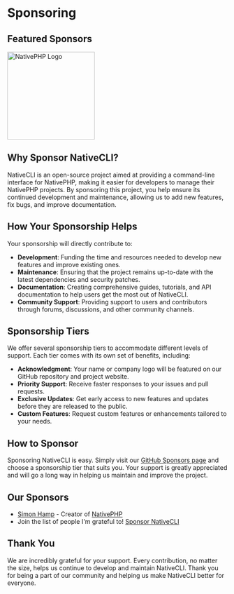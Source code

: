 # Sponsoring

## Featured Sponsors
<a href="%nativephp_url%" target="_blank">
    <img src="%nativephp_url%logo-dark.svg" alt="NativePHP Logo" width="200"/>
</a>

## Why Sponsor NativeCLI?

NativeCLI is an open-source project aimed at providing a command-line interface for NativePHP, making it easier for developers to manage their NativePHP projects. By sponsoring this project, you help ensure its continued development and maintenance, allowing us to add new features, fix bugs, and improve documentation.

## How Your Sponsorship Helps

Your sponsorship will directly contribute to:

- **Development**: Funding the time and resources needed to develop new features and improve existing ones.
- **Maintenance**: Ensuring that the project remains up-to-date with the latest dependencies and security patches.
- **Documentation**: Creating comprehensive guides, tutorials, and API documentation to help users get the most out of NativeCLI.
- **Community Support**: Providing support to users and contributors through forums, discussions, and other community channels.

## Sponsorship Tiers

We offer several sponsorship tiers to accommodate different levels of support. Each tier comes with its own set of benefits, including:

- **Acknowledgment**: Your name or company logo will be featured on our GitHub repository and project website.
- **Priority Support**: Receive faster responses to your issues and pull requests.
- **Exclusive Updates**: Get early access to new features and updates before they are released to the public.
- **Custom Features**: Request custom features or enhancements tailored to your needs.

## How to Sponsor

Sponsoring NativeCLI is easy. Simply visit our [GitHub Sponsors page](https://github.com/sponsors/PeteBishwhip) and choose a sponsorship tier that suits you. Your support is greatly appreciated and will go a long way in helping us maintain and improve the project.

## Our Sponsors

- [Simon Hamp](https://github.com/simonhamp) - Creator of [NativePHP](%nativephp_url%)
- Join the list of people I'm grateful to! [Sponsor NativeCLI](%sponsor_url%)

## Thank You

We are incredibly grateful for your support. Every contribution, no matter the size, helps us continue to develop and maintain NativeCLI. Thank you for being a part of our community and helping us make NativeCLI better for everyone.